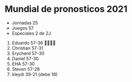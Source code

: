 



# Mundial de pronosticos 2021 #

* Jornadas 25
* Juegos 57
* Especiales 2 de 2J

1. Eduardo 57-36 🐎🐎🐎🐎
2. Christian 57-31
3. Erycherd 57-30
4. Daniel 57-30
5. EHA 57-30
6. Steven 57-28
7. kleydi 39-21 (debe 18)